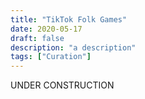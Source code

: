 ```yaml
---
title: "TikTok Folk Games"
date: 2020-05-17
draft: false
description: "a description"
tags: ["Curation"]
---
```

UNDER CONSTRUCTION